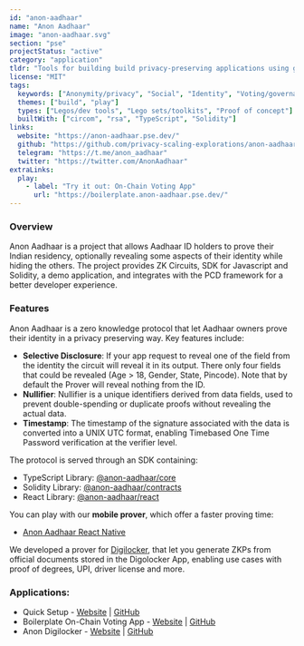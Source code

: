 ```yaml
---
id: "anon-aadhaar"
name: "Anon Aadhaar"
image: "anon-aadhaar.svg"
section: "pse"
projectStatus: "active"
category: "application"
tldr: "Tools for building build privacy-preserving applications using government ID cards, specifically Aadhaar cards in India."
license: "MIT"
tags:
  keywords: ["Anonymity/privacy", "Social", "Identity", "Voting/governance"]
  themes: ["build", "play"]
  types: ["Legos/dev tools", "Lego sets/toolkits", "Proof of concept"]
  builtWith: ["circom", "rsa", "TypeScript", "Solidity"]
links:
  website: "https://anon-aadhaar.pse.dev/"
  github: "https://github.com/privacy-scaling-explorations/anon-aadhaar"
  telegram: "https://t.me/anon_aadhaar"
  twitter: "https://twitter.com/AnonAadhaar"
extraLinks:
  play:
    - label: "Try it out: On-Chain Voting App"
      url: "https://boilerplate.anon-aadhaar.pse.dev/"
---
```


### Overview

Anon Aadhaar is a project that allows Aadhaar ID holders to prove their Indian residency, optionally revealing some aspects of their identity while hiding the others. The project provides ZK Circuits, SDK for Javascript and Solidity, a demo application, and integrates with the PCD framework for a better developer experience.  

### Features

Anon Aadhaar is a zero knowledge protocol that let Aadhaar owners prove their identity in a privacy preserving way.
Key features include:

- **Selective Disclosure**: If your app request to reveal one of the field from the identity the circuit will reveal it in its output. There only four fields that could be revealed (Age > 18, Gender, State, Pincode). Note that by default the Prover will reveal nothing from the ID.
- **Nullifier**: Nullifier is a unique identifiers derived from data fields, used to prevent double-spending or duplicate proofs without revealing the actual data.
- **Timestamp**: The timestamp of the signature associated with the data is converted into a UNIX UTC format, enabling Timebased One Time Password verification at the verifier level.

The protocol is served through an SDK containing:

- TypeScript Library: [@anon-aadhaar/core](https://www.npmjs.com/package/@anon-aadhaar/core)
- Solidity Library: [@anon-aadhaar/contracts](https://www.npmjs.com/package/@anon-aadhaar/contracts)
- React Library: [@anon-aadhaar/react](https://www.npmjs.com/package/@anon-aadhaar/react)

You can play with our **mobile prover**, which offer a faster proving time:

- [Anon Aadhaar React Native](https://github.com/anon-aadhaar/anon-aadhaar-react-native)

We developed a prover for [Digilocker](https://www.digilocker.gov.in/), that let you generate ZKPs from official documents stored in the Digolocker App, enabling use cases with proof of degrees, UPI, driver license and more.

### Applications:

- Quick Setup - [Website](https://anon-aadhaar-quick-setup.vercel.app/) | [GitHub](https://github.com/anon-aadhaar/quick-setup)
- Boilerplate On-Chain Voting App - [Website](https://boilerplate.anon-aadhaar.pse.dev/) | [GitHub](https://github.com/anon-aadhaar/boilerplate)
- Anon Digilocker - [Website](https://anon-digilocker.vercel.app/) | [GitHub](https://github.com/anon-aadhaar/anon-digilocker)
